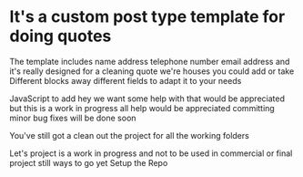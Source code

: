 # It's a custom post type template for doing quotes



The template includes name address telephone number email address and it's really designed for a cleaning quote we're houses
 you could add or take Different blocks away different fields to adapt it to your needs 

 JavaScript to add hey we want some help with that would be appreciated but this is a work in progress all help would be appreciated committing minor bug fixes will be done soon 

You've still got a clean out the project for all the working folders

Let's project is a work in progress and not to be used in commercial or final project still ways to go yet Setup the Repo
